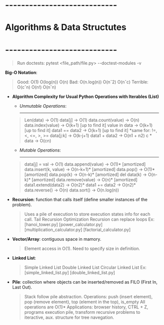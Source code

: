 # ---------------------------- #
# Algorithms & Data Structutes #
# ---------------------------- #

> Run doctests: pytest <file_path/file.py> --doctest-modules -v

**Big-O Notation**:
> Good:
    O(1)
    O(log(n))
    O(n)
> Bad:
    O(n.log(n))
    O(nˆ2)
    O(nˆc)
> Terrible:
    O(cˆn)
    O(n!)
    O(nˆn)

* **Algorithm Complexity for Usual Python Operations with Iterables (List)**
  * *Unmutable Operations*:
    **********************
  > Len(data)             -> O(1)
  > data[j]               -> O(1)
  > data.count(value)     -> O(n)
  > data.index(value)     -> O(k+1) [up to find it]
  > value in data         -> O(k+1) [up to find it]
  > data1 == data2        -> O(k+1) [up to find it] *same for: !=, <, <=, >, >=
  > data[j:k]             -> O(k-j+1)
  > data1 + data2         -> O(n1 + n2)
  > c * data              -> O(cn)

  * *Mutable Operations*:
    **********************
  > data[j] = val         -> O(1)
  > data.append(value)    -> O(1)* [amortized]
  > data.insert(k, value) -> O(n-k+1)* [amortized]
  > data.pop()            -> O(1)* [amortized]
  > data.pop(k)           -> O(n-k)* [amortized]
  > del data(k)           -> O(n-k)* [amortized]
  > data.remove(value)    -> O(n)* [amortized]
  > data1.extend(data2)   -> O(n2)*
  > data1 += data2        -> O(n2)*
  > data.reverse()        -> O(n)
  > data.sort()           -> O(n.log(n))

* **Recursion**: function that calls itself (define smaller instances of the problem).
  > Uses a pile of execution to store execution states info for each call.
  > Tail Recursion Optimization
  > Recursion can replace loops
  Ex: [hanoi_tower.py] [power_calculator.py] [multiplication_calculator.py] [factorial_calculator.py]

* **Vector/Array**: contiguous space in mamory. 
  > Element access in O(1).
  > Need to specify size in definition.

* **Linked List**:
  > Simple Linked List
  > Double Linked List
  > Circular Linked List
  Ex: [simple_linked_list.py] [double_linked_list.py]

* **Pile**: collection where objects can be inserted/removed as FILO (First In, Last Out).
  > Stack follow pile abstraction.
  > Operations: push (insert element), pop (remove element), top (element in the top), is_empty
  > All operations are O(1)*
  > Applications: browser history, CTRL + Z, programs execution pile, transform recursive problems to iteractive, aux. structure for tree navegation.


